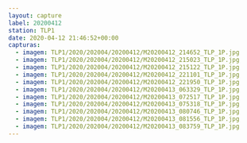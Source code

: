 ```yaml
---
layout: capture
label: 20200412
station: TLP1
date: 2020-04-12 21:46:52+00:00
capturas:
  - imagem: TLP1/2020/202004/20200412/M20200412_214652_TLP_1P.jpg
  - imagem: TLP1/2020/202004/20200412/M20200412_215023_TLP_1P.jpg
  - imagem: TLP1/2020/202004/20200412/M20200412_215122_TLP_1P.jpg
  - imagem: TLP1/2020/202004/20200412/M20200412_221101_TLP_1P.jpg
  - imagem: TLP1/2020/202004/20200412/M20200412_221950_TLP_1P.jpg
  - imagem: TLP1/2020/202004/20200412/M20200413_063329_TLP_1P.jpg
  - imagem: TLP1/2020/202004/20200412/M20200413_072517_TLP_1P.jpg
  - imagem: TLP1/2020/202004/20200412/M20200413_075318_TLP_1P.jpg
  - imagem: TLP1/2020/202004/20200412/M20200413_080746_TLP_1P.jpg
  - imagem: TLP1/2020/202004/20200412/M20200413_081556_TLP_1P.jpg
  - imagem: TLP1/2020/202004/20200412/M20200413_083759_TLP_1P.jpg
---
```

